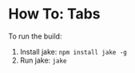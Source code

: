How To: Tabs
============

To run the build:

1. Install jake: `npm install jake -g`
2. Run jake: `jake`
